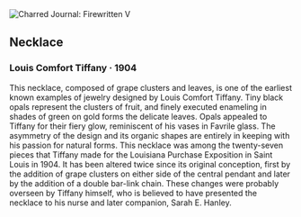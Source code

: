 <div class="artwork-of-the-day">
  <div class="container">
    <div class="img-wrapper">
      <img
        src="https://uploads6.wikiart.org/images/louis-comfort-tiffany/necklace-1904.jpg!Large.jpg"
        alt="Charred Journal: Firewritten V" />
    </div>
    <div class="artwork-detail">
      <div class="artwork-origin"> 
        <h2 class="artwork-name">Necklace</h2>
        <h3 class="artist">
          Louis Comfort Tiffany
                    ·  1904
        </h3>
      </div>
      <p class="description">
        <span class="artwork-description-text ng-binding" ng-bind-html="viewModel.ArtworkOfTheDay.Description | unsafe">This necklace, composed of grape clusters and leaves, is one of the earliest known examples of jewelry designed by Louis Comfort Tiffany. Tiny black opals represent the clusters of fruit, and finely executed enameling in shades of green on gold forms the delicate leaves. Opals appealed to Tiffany for their fiery glow, reminiscent of his vases in Favrile glass. The asymmetry of the design and its organic shapes are entirely in keeping with his passion for natural forms. This necklace was among the twenty-seven pieces that Tiffany made for the Louisiana Purchase Exposition in Saint Louis in 1904. It has been altered twice since its original conception, first by the addition of grape clusters on either side of the central pendant and later by the addition of a double bar-link chain. These changes were probably overseen by Tiffany himself, who is believed to have presented the necklace to his nurse and later companion, Sarah E. Hanley.</span>
                        <div class="text-shadow-container" ng-show="showShadow" style=""></div>
      </p>
    </div>
  </div>

</div>
